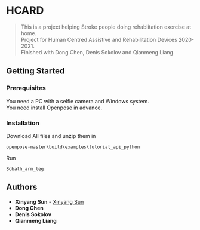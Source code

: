 # HCARD
> This is a project helping Stroke people doing rehablitation exercise at home.  
Project for Human Centred Assistive and Rehabilitation Devices 2020-2021.  
Finished with Dong Chen, Denis Sokolov and Qianmeng Liang.

## Getting Started  

### Prerequisites
You need a PC with a selfie camera and Windows system.  
You need install Openpose in advance.

### Installation
Download All files and unzip them in  
``` 
openpose-master\build\examples\tutorial_api_python
```
Run  
```
Bobath_arm_leg
```  

## Authors

* **Xinyang Sun** - [Xinyang Sun](https://github.com/Xinyang-S)
* **Dong Chen**
* **Denis Sokolov**
* **Qianmeng Liang**
